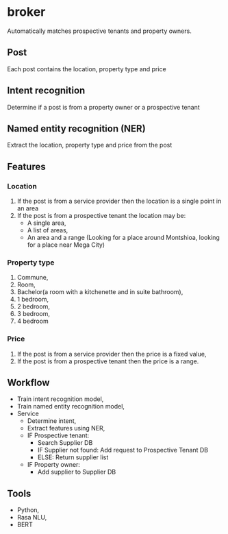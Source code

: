 # broker
Automatically matches prospective tenants and property owners.

## Post
Each post contains the location, property type and price

## Intent recognition
Determine if a post is from a property owner or a prospective tenant

## Named entity recognition (NER)
Extract the location, property type and price from the post

## Features
### Location
1. If the post is from a service provider then the location is a single point in an area
2. If the post is from a prospective tenant the location may be:
    - A single area,
    - A list of areas,
    - An area and a range (Looking for a place around Montshioa, looking for a place near Mega City)

### Property type
1. Commune,
2. Room,
3. Bachelor(a room with a kitchenette and in suite bathroom),
4. 1 bedroom,
5. 2 bedroom,
6. 3 bedroom,
7. 4 bedroom

### Price
1. If the post is from a service provider then the price is a fixed value,
2. If the post is from a prospective tenant then the price is a range.

## Workflow
- Train intent recognition model,
- Train named entity recognition model,
- Service
    - Determine intent,
    - Extract features using NER,
    - IF Prospective tenant:
        - Search Supplier DB
        - IF Supplier not found: Add request to Prospective Tenant DB
        - ELSE: Return supplier list
    - IF Property owner:
        - Add supplier to Supplier DB
## Tools
- Python,
- Rasa NLU,
- BERT
